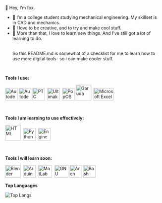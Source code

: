🦊 Hey, I'm fox. 

- 🌱 I’m a college student studying mechanical engineering. My skillset is in CAD and mechanics.
- 🌿 I love to be creative, and to try and make cool stuff. 
- 🌳 More than that, I love to learn new things. And I've still got a lot of learning to do. <p><br>
So this README.md is somewhat of a checklist for me to learn how to use more digital tools- so i can make cooler stuff.

<p><br>

**Tools I use:**
<p>
<img src="https://upload.wikimedia.org/wikipedia/en/e/ec/AutoCAD_2018_icon.png" width="40" height="40" alt="Autodesk AutoCAD">
<img src="https://www.logolynx.com/images/logolynx/4c/4c80cb2cf950982fa380199b20d17bb8.png" width="40" height="40" alt="Autodesk Inventor">
<img src="https://github.com/almandinefox/images/blob/main/crop?raw=true" width="40" height="40" alt="PTC Creo">
&nbsp;<img src="https://user-images.githubusercontent.com/94206521/141606881-9e1f60ba-3407-4e49-9eb6-407e31e454e8.png" width="40" height="40" alt="Ultimaker Cura">
&nbsp;<img src="https://avatars.githubusercontent.com/u/33131755?s=200&v=4" width="40" height="40" alt="PopOS">
<img src="https://upload.wikimedia.org/wikipedia/commons/thumb/8/88/Garuda-blue-sgs.svg/400px-Garuda-blue-sgs.svg.png" width="50" height="50" alt="Garuda">
&nbsp;<img src="https://1000logos.net/wp-content/uploads/2020/08/Microsoft-Excel-Logo.png" width="65" height="40" alt="Microsoft Excel">
<p><br>
  
**Tools I am learning to use effectively:**
<p>
<img src="https://user-images.githubusercontent.com/94206521/141607606-49b511dc-9032-4a67-87f2-93e0876a88b6.png" width="50" height="50" alt="HTML">
&nbsp;<img src="https://logos-download.com/wp-content/uploads/2016/10/Python_logo_icon.png" width="40" height="40" alt="Python">
&nbsp;<img src="https://www.it.unlv.edu/sites/default/files/styles/250_width/public/sites/default/files/assets/software/icons/ees_icon.png?itok=YFA05BbW" width="40" height="40" alt="Engineering Equation Solver">
<p><br>
  
**Tools I will learn soon:**
<p>
<img src="https://www.logolynx.com/images/logolynx/63/632150f28960cba513ff90fb97813286.png" width="50" height="40" alt="Blender">
&nbsp;<img src="https://cdn-images-1.medium.com/max/1200/1*grcYwW_zgkpzP0VEsh3vOg.png" width="40" height="40" alt="Arduino">
&nbsp;<img src="https://upload.wikimedia.org/wikipedia/commons/2/21/Matlab_Logo.png" width="45" height="40" alt="MatLab">
&nbsp;<img src="https://upload.wikimedia.org/wikipedia/commons/thumb/6/6a/Gnu-octave-logo.svg/1024px-Gnu-octave-logo.svg.png" width="45" height="40" alt="GNU Octave">
<img src="https://wiki.installgentoo.com/images/f/f9/Arch-linux-logo.png" width="40" height="40" alt="Arch">
<img src="https://upload.wikimedia.org/wikipedia/commons/thumb/4/4b/Bash_Logo_Colored.svg/512px-Bash_Logo_Colored.svg.png" width="40" height="40" alt="Bash">

  
  
  
  
  
**Top Languages**

![Top Langs](https://github-readme-stats.vercel.app/api/top-langs/?username=almandinefox&layout=compact)
  
<!---
almandinefox/almandinefox is a ✨ special ✨ repository because its `README.md` (this file) appears on your GitHub profile.
You can click the Preview link to take a look at your changes.
--->
